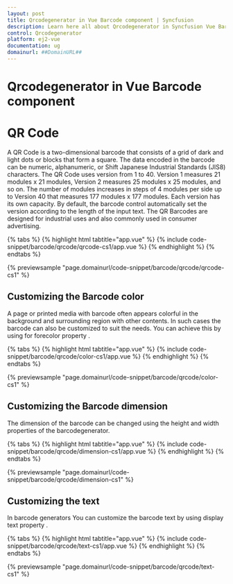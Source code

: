 ```yaml
---
layout: post
title: Qrcodegenerator in Vue Barcode component | Syncfusion
description: Learn here all about Qrcodegenerator in Syncfusion Vue Barcode component of Syncfusion Essential JS 2 and more.
control: Qrcodegenerator 
platform: ej2-vue
documentation: ug
domainurl: ##DomainURL##
---
```


# Qrcodegenerator in Vue Barcode component

# QR Code

A QR Code is a two-dimensional barcode that consists of a grid of dark and light dots or blocks that form a square. The data encoded in the barcode can be numeric, alphanumeric, or Shift Japanese Industrial Standards (JIS8) characters. The QR Code uses version from 1 to 40. Version 1 measures 21 modules x 21 modules, Version 2 measures 25 modules x 25 modules, and so on. The number of modules increases in steps of 4 modules per side up to Version 40 that measures 177 modules x 177 modules. Each version has its own capacity. By default, the barcode control automatically set the version according to the length of the input text. The QR Barcodes are designed for industrial uses and also commonly used in consumer advertising.

{% tabs %}
{% highlight html tabtitle="app.vue" %}
{% include code-snippet/barcode/qrcode/qrcode-cs1/app.vue %}
{% endhighlight %}
{% endtabs %}
        
{% previewsample "page.domainurl/code-snippet/barcode/qrcode/qrcode-cs1" %}

## Customizing the Barcode color

A page or printed media with barcode often appears colorful in the background and surrounding region with other contents. In such cases the barcode can also be customized to suit the needs. You can achieve this by using for forecolor property .

{% tabs %}
{% highlight html tabtitle="app.vue" %}
{% include code-snippet/barcode/qrcode/color-cs1/app.vue %}
{% endhighlight %}
{% endtabs %}
        
{% previewsample "page.domainurl/code-snippet/barcode/qrcode/color-cs1" %}

## Customizing the Barcode dimension

The dimension of the barcode can be changed using the height and width properties of the barcodegenerator.

{% tabs %}
{% highlight html tabtitle="app.vue" %}
{% include code-snippet/barcode/qrcode/dimension-cs1/app.vue %}
{% endhighlight %}
{% endtabs %}
        
{% previewsample "page.domainurl/code-snippet/barcode/qrcode/dimension-cs1" %}

## Customizing the text

In barcode generators You can customize the barcode text by using display text property .

{% tabs %}
{% highlight html tabtitle="app.vue" %}
{% include code-snippet/barcode/qrcode/text-cs1/app.vue %}
{% endhighlight %}
{% endtabs %}
        
{% previewsample "page.domainurl/code-snippet/barcode/qrcode/text-cs1" %}